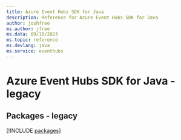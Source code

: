 ```yaml
---
title: Azure Event Hubs SDK for Java
description: Reference for Azure Event Hubs SDK for Java
author: joshfree
ms.author: jfree
ms.data: 09/15/2023
ms.topic: reference
ms.devlang: java
ms.service: eventhubs
---
```

# Azure Event Hubs SDK for Java - legacy
## Packages - legacy
[!INCLUDE [packages](event-hubs-index.md)]